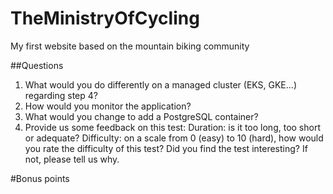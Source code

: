 # TheMinistryOfCycling
My first website based on the mountain biking community 



##Questions 
1. What would you do differently on a managed cluster (EKS, GKE…) regarding step 4?
2. How would you monitor the application?
3. What would you change to add a PostgreSQL container?
4. Provide us some feedback on this test:
Duration: is it too long, too short or adequate?
Difficulty: on a scale from 0 (easy) to 10 (hard), how would you rate the difficulty
of this test?
Did you find the test interesting? If not, please tell us why.

#Bonus points

